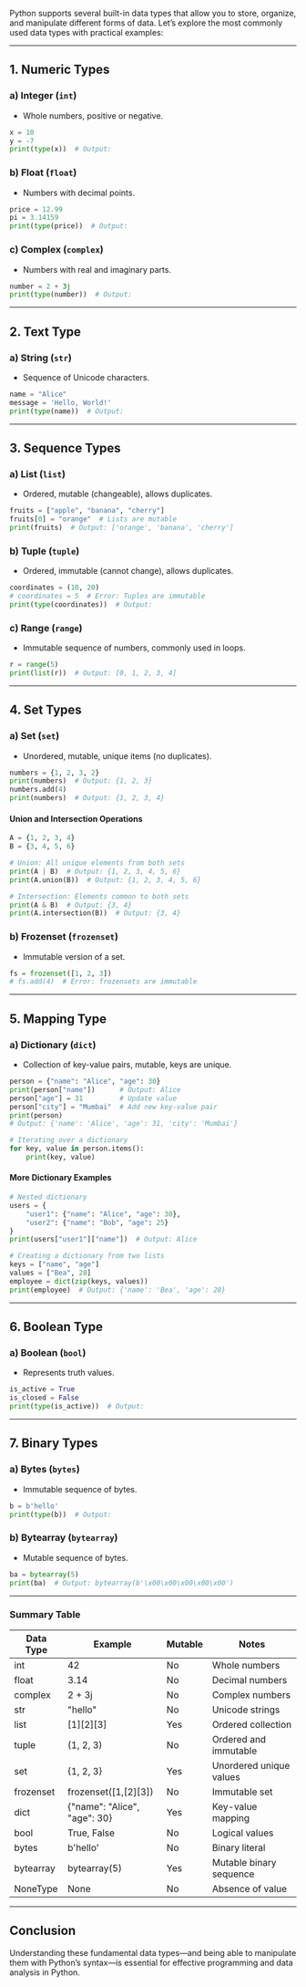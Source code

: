 Python supports several built-in data types that allow you to store, organize, and manipulate different forms of data. Let’s explore the most commonly used data types with practical examples:

***

## 1. Numeric Types

### a) Integer (`int`)
- Whole numbers, positive or negative.
```python
x = 10
y = -7
print(type(x))  # Output: 
```

### b) Float (`float`)
- Numbers with decimal points.
```python
price = 12.99
pi = 3.14159
print(type(price))  # Output: 
```

### c) Complex (`complex`)
- Numbers with real and imaginary parts.
```python
number = 2 + 3j
print(type(number))  # Output: 
```

***

## 2. Text Type

### a) String (`str`)
- Sequence of Unicode characters.
```python
name = "Alice"
message = 'Hello, World!'
print(type(name))  # Output: 
```

***

## 3. Sequence Types

### a) List (`list`)
- Ordered, mutable (changeable), allows duplicates.
```python
fruits = ["apple", "banana", "cherry"]
fruits[0] = "orange"  # Lists are mutable
print(fruits)  # Output: ['orange', 'banana', 'cherry']
```

### b) Tuple (`tuple`)
- Ordered, immutable (cannot change), allows duplicates.
```python
coordinates = (10, 20)
# coordinates = 5  # Error: Tuples are immutable
print(type(coordinates))  # Output: 
```

### c) Range (`range`)
- Immutable sequence of numbers, commonly used in loops.
```python
r = range(5)
print(list(r))  # Output: [0, 1, 2, 3, 4]
```

***

## 4. Set Types

### a) Set (`set`)
- Unordered, mutable, unique items (no duplicates).
```python
numbers = {1, 2, 3, 2}
print(numbers)  # Output: {1, 2, 3}
numbers.add(4)
print(numbers)  # Output: {1, 2, 3, 4}
```

#### **Union and Intersection Operations**
```python
A = {1, 2, 3, 4}
B = {3, 4, 5, 6}

# Union: All unique elements from both sets
print(A | B)  # Output: {1, 2, 3, 4, 5, 6}
print(A.union(B))  # Output: {1, 2, 3, 4, 5, 6}

# Intersection: Elements common to both sets
print(A & B)  # Output: {3, 4}
print(A.intersection(B))  # Output: {3, 4}
```

### b) Frozenset (`frozenset`)
- Immutable version of a set.
```python
fs = frozenset([1, 2, 3])
# fs.add(4)  # Error: frozensets are immutable
```

***

## 5. Mapping Type

### a) Dictionary (`dict`)
- Collection of key-value pairs, mutable, keys are unique.
```python
person = {"name": "Alice", "age": 30}
print(person["name"])      # Output: Alice
person["age"] = 31         # Update value
person["city"] = "Mumbai"  # Add new key-value pair
print(person)
# Output: {'name': 'Alice', 'age': 31, 'city': 'Mumbai'}

# Iterating over a dictionary
for key, value in person.items():
    print(key, value)
```

#### **More Dictionary Examples**
```python
# Nested dictionary
users = {
    "user1": {"name": "Alice", "age": 30},
    "user2": {"name": "Bob", "age": 25}
}
print(users["user1"]["name"])  # Output: Alice

# Creating a dictionary from two lists
keys = ["name", "age"]
values = ["Bea", 28]
employee = dict(zip(keys, values))
print(employee)  # Output: {'name': 'Bea', 'age': 28}
```

***

## 6. Boolean Type

### a) Boolean (`bool`)
- Represents truth values.
```python
is_active = True
is_closed = False
print(type(is_active))  # Output: 
```

***

## 7. Binary Types

### a) Bytes (`bytes`)
- Immutable sequence of bytes.
```python
b = b'hello'
print(type(b))  # Output: 
```

### b) Bytearray (`bytearray`)
- Mutable sequence of bytes.
```python
ba = bytearray(5)
print(ba)  # Output: bytearray(b'\x00\x00\x00\x00\x00')
```

***

### Summary Table

| Data Type   | Example                                      | Mutable       | Notes                         |
|-------------|----------------------------------------------|---------------|-------------------------------|
| int         | 42                                           | No            | Whole numbers                 |
| float       | 3.14                                         | No            | Decimal numbers               |
| complex     | 2 + 3j                                       | No            | Complex numbers               |
| str         | "hello"                                      | No            | Unicode strings               |
| list        | [1][2][3]                                    | Yes           | Ordered collection            |
| tuple       | (1, 2, 3)                                    | No            | Ordered and immutable         |
| set         | {1, 2, 3}                                    | Yes           | Unordered unique values       |
| frozenset   | frozenset([1,[2][3])                         | No            | Immutable set                 |
| dict        | {"name": "Alice", "age": 30}                 | Yes           | Key-value mapping             |
| bool        | True, False                                  | No            | Logical values                |
| bytes       | b'hello'                                     | No            | Binary literal                |
| bytearray   | bytearray(5)                                 | Yes           | Mutable binary sequence       |
| NoneType    | None                                         | No            | Absence of value              |

***

## Conclusion

Understanding these fundamental data types—and being able to manipulate them with Python’s syntax—is essential for effective programming and data analysis in Python.
